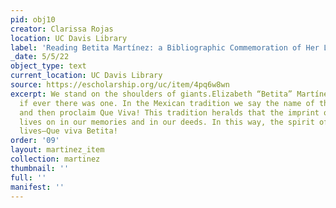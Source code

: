 ```yaml
---
pid: obj10
creator: Clarissa Rojas
location: UC Davis Library
label: 'Reading Betita Martínez: a Bibliographic Commemoration of Her Life and Work'
_date: 5/5/22
object_type: text
current_location: UC Davis Library
source: https://escholarship.org/uc/item/4pq6w8wn
excerpt: We stand on the shoulders of giants.Elizabeth “Betita” Martínez was a giant
  if ever there was one. In the Mexican tradition we say the name of the deceased
  and then proclaim Que Viva! This tradition heralds that the imprint of our ancestor
  lives on in our memories and in our deeds. In this way, the spirit of our ancestor
  lives—Que viva Betita!
order: '09'
layout: martinez_item
collection: martinez
thumbnail: ''
full: ''
manifest: ''
---
```

